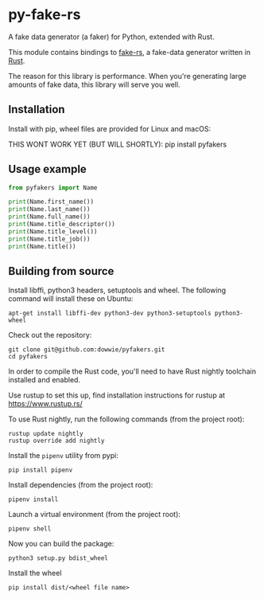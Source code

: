 # py-fake-rs 


A fake data generator (a faker) for Python, extended with Rust.

This module contains bindings to [fake-rs](https://github.com/cksac/fake-rs),
a fake-data generator written in [Rust](https://www.rust-lang.org/).


The reason for this library is performance. When you're generating large amounts
of fake data, this library will serve you well.


## Installation

Install with pip, wheel files are provided for Linux and macOS:

THIS WONT WORK YET (BUT WILL SHORTLY):    pip install pyfakers 

## Usage example

```python
from pyfakers import Name

print(Name.first_name())
print(Name.last_name())
print(Name.full_name())
print(Name.title_descriptor())
print(Name.title_level())
print(Name.title_job())
print(Name.title())


```


## Building from source

Install libffi, python3 headers, setuptools and wheel. The following command will install these on Ubuntu:

    apt-get install libffi-dev python3-dev python3-setuptools python3-wheel

Check out the repository:

    git clone git@github.com:dowwie/pyfakers.git
    cd pyfakers

In order to compile the Rust code, you'll need to have Rust nightly toolchain installed and enabled.

Use rustup to set this up, find installation instructions for rustup at https://www.rustup.rs/

To use Rust nightly, run the following commands (from the project root):

    rustup update nightly
    rustup override add nightly

Install the ``pipenv`` utility from pypi:
	
	pip install pipenv

Install dependencies (from the project root):

	pipenv install

Launch a virtual environment (from the project root):

	pipenv shell

Now you can build the package:

    python3 setup.py bdist_wheel

Install the wheel

	pip install dist/<wheel file name>

